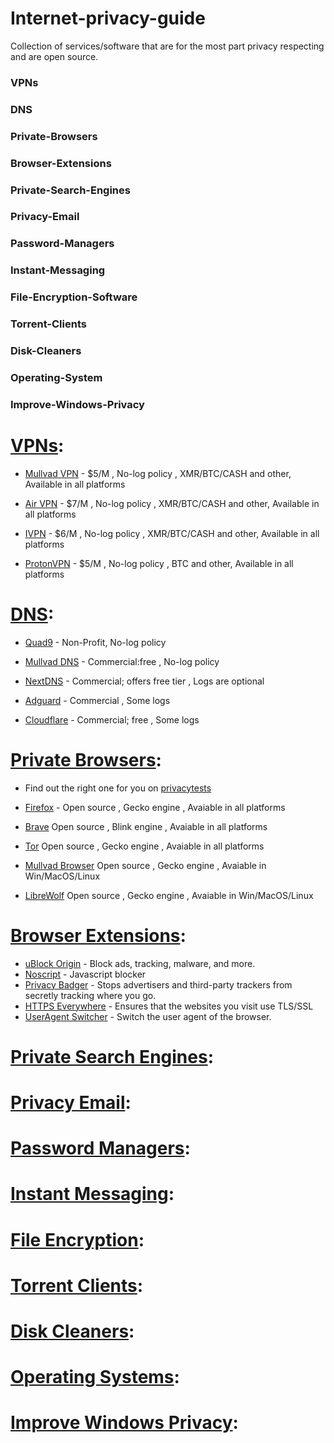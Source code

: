 # **Internet-privacy-guide**
Collection of services/software that are for the most part privacy respecting and are open source.

### VPNs

### DNS

### Private-Browsers

### Browser-Extensions

### Private-Search-Engines

### Privacy-Email

### Password-Managers

### Instant-Messaging

### File-Encryption-Software

### Torrent-Clients

### Disk-Cleaners

### Operating-System

### Improve-Windows-Privacy


# [VPNs](https://github.com/trying559/Internet-privacy-guide#VPNs):

- [Mullvad VPN](https://mullvad.net/) - $5/M , No-log policy , XMR/BTC/CASH and other, Available in all platforms

- [Air VPN](https://airvpn.org/) - $7/M , No-log policy , XMR/BTC/CASH and other, Available in all platforms

- [IVPN](https://ivpn.net) - $6/M , No-log policy , XMR/BTC/CASH and other, Available in all platforms

- [ProtonVPN](https://protonvpn.com/) - $5/M , No-log policy , BTC and other, Available in all platforms

# [DNS](https://github.com/trying559/Internet-privacy-guide#DNS):

- [Quad9](https://www.quad9.net/) - Non-Profit, No-log policy

- [Mullvad DNS](https://mullvad.net/en/help/dns-over-https-and-dns-over-tls/) - Commercial:free , No-log policy

- [NextDNS](https://nextdns.io/) - Commercial; offers free tier , Logs are optional

- [Adguard](https://adguard-dns.io/en/welcome.html) - Commercial , Some logs

- [Cloudflare](https://www.cloudflare.com/learning/dns/what-is-1.1.1.1/) - Commercial; free , Some logs

# [Private Browsers](https://github.com/trying559/Internet-privacy-guide#Private-Browsers):

- Find out the right one for you on [privacytests](https://privacytests.org/)

- [Firefox](https://www.mozilla.org/en-US/firefox/new/) - Open source , Gecko engine , Avaiable in all platforms

- [Brave](https://brave.com/)  Open source , Blink engine , Avaiable in all platforms

- [Tor](https://www.torproject.org/)  Open source , Gecko engine , Avaiable in all platforms

- [Mullvad Browser](https://mullvad.net/en/download/browser/)  Open source , Gecko engine , Avaiable in Win/MacOS/Linux

- [LibreWolf](https://librewolf.net/)  Open source , Gecko engine , Avaiable in Win/MacOS/Linux

# [Browser Extensions](https://github.com/trying559/Internet-privacy-guide#Browser-Extensions):

- [uBlock Origin](https://ublockorigin.com/) - Block ads, tracking, malware, and more.
- [Noscript](https://noscript.net/getit/) - Javascript blocker
- [Privacy Badger](https://privacybadger.org/) - Stops advertisers and third-party trackers from secretly tracking where you go.
- [HTTPS Everywhere](https://www.eff.org/https-everywhere) - Ensures that the websites you visit use TLS/SSL
- [UserAgent Switcher](https://github.com/ray-lothian/UserAgent-Switcher) - Switch the user agent of the browser.

# [Private Search Engines](https://github.com/trying559/Internet-privacy-guide#Private-Search-Engines):
# [Privacy Email](https://github.com/trying559/Internet-privacy-guide#Privacy-Email):
# [Password Managers](https://github.com/trying559/Internet-privacy-guide#Password-Managers):
# [Instant Messaging](https://github.com/trying559/Internet-privacy-guide#Instant-Messaging):
# [File Encryption](https://github.com/trying559/Internet-privacy-guide#File-Encryption-Software):
# [Torrent Clients](https://github.com/trying559/Internet-privacy-guide#Torrent-Clients):
# [Disk Cleaners](https://github.com/trying559/Internet-privacy-guide#Disk-Cleaners):
# [Operating Systems](https://github.com/trying559/Internet-privacy-guide#Operating-System):
# [Improve Windows Privacy](https://github.com/trying559/Internet-privacy-guide#Improve-Windows-Privacy):

